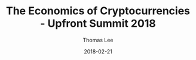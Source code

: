 ---
layout: media
title: The Economics of Cryptocurrencies - Upfront Summit 2018
date: 2018-02-21
categories: ['YouTube']
author: ['Thomas Lee']
excerpt: Thomas Lee presents The Economics of Cryptocurrencies at Upfront Summit 2018. He discusses the lack of trust that millenials have in banks and their future impact on the financial as the largest population on earth. He explains why we may see a price of $10 million per bitcoin stemming from millenial investments.
external_url: https://www.youtube.com/watch?v=GGberGnxiJk
---